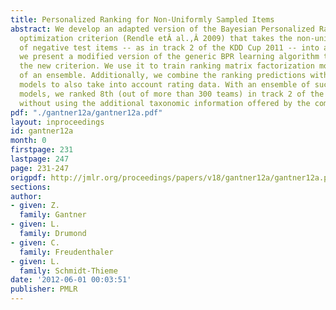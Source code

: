 ```yaml
---
title: Personalized Ranking for Non-Uniformly Sampled Items
abstract: We develop an adapted version of the Bayesian Personalized Ranking (BPR)
  optimization criterion (Rendle etÂ al.,Â 2009) that takes the non-uniform sampling
  of negative test items -- as in track 2 of the KDD Cup 2011 -- into account. Furthermore,
  we present a modified version of the generic BPR learning algorithm that maximizes
  the new criterion. We use it to train ranking matrix factorization models as components
  of an ensemble. Additionally, we combine the ranking predictions with rating prediction
  models to also take into account rating data. With an ensemble of such combined
  models, we ranked 8th (out of more than 300 teams) in track 2 of the KDD Cup 2011,
  without using the additional taxonomic information offered by the competition organizers.
pdf: "./gantner12a/gantner12a.pdf"
layout: inproceedings
id: gantner12a
month: 0
firstpage: 231
lastpage: 247
page: 231-247
origpdf: http://jmlr.org/proceedings/papers/v18/gantner12a/gantner12a.pdf
sections: 
author:
- given: Z.
  family: Gantner
- given: L.
  family: Drumond
- given: C.
  family: Freudenthaler
- given: L.
  family: Schmidt-Thieme
date: '2012-06-01 00:03:51'
publisher: PMLR
---
```

